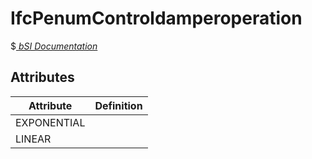 IfcPenumControldamperoperation
==============================
$[ _bSI
Documentation_](https://standards.buildingsmart.org/IFC/DEV/IFC4_2/FINAL/HTML/schema//pset/penum_controldamperoperation.htm)


Attributes
----------
| Attribute   | Definition   |
|-------------|--------------|
| EXPONENTIAL |              |
| LINEAR      |              |
